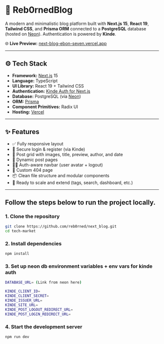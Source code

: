 # 📝 Reb0rnedBlog

A modern and minimalistic blog platform built with **Next.js 15**, **React 19**, **Tailwind CSS**, and **Prisma ORM** connected to a **PostgreSQL** database (hosted on [Neon](https://neon.tech)). Authentication is powered by **Kinde**.

🌐 **Live Preview:** [next-blog-ebon-seven.vercel.app](https://next-blog-ebon-seven.vercel.app/)

---

## ⚙️ Tech Stack

- **Framework:** [Next.js](https://nextjs.org/) 15
- **Language:** TypeScript
- **UI Library:** React 19 + Tailwind CSS
- **Authentication:** [Kinde Auth for Next.js](https://kinde.com/)
- **Database:** PostgreSQL (via [Neon](https://neon.tech))
- **ORM:** [Prisma](https://www.prisma.io/)
- **Component Primitives:** Radix UI
- **Hosting:** [Vercel](https://vercel.com/)

---

## ✨ Features

- ✅ Fully responsive layout
- 🔐 Secure login & register (via Kinde)
- 📰 Post grid with images, title, preview, author, and date
- 📄 Dynamic post pages
- 🧑‍💻 Auth-aware navbar (user avatar + logout)
- 🚫 Custom 404 page
- 📦 Clean file structure and modular components
- 🌱 Ready to scale and extend (tags, search, dashboard, etc.)

---

## Follow the steps below to run the project locally.

### 1. Clone the repository

```bash
git clone https://github.com/reb0rned/next_blog.git
cd tech-market
```

### 2. Install dependencies

```bash
npm install
```

### 3. Set up neon db environment variables + env vars for kinde auth

```bash
DATABASE_URL= (Link from neon here)

KINDE_CLIENT_ID=
KINDE_CLIENT_SECRET=
KINDE_ISSUER_URL=
KINDE_SITE_URL=
KINDE_POST_LOGOUT_REDIRECT_URL=
KINDE_POST_LOGIN_REDIRECT_URL=
```

### 4. Start the development server

```bash
npm run dev
```
